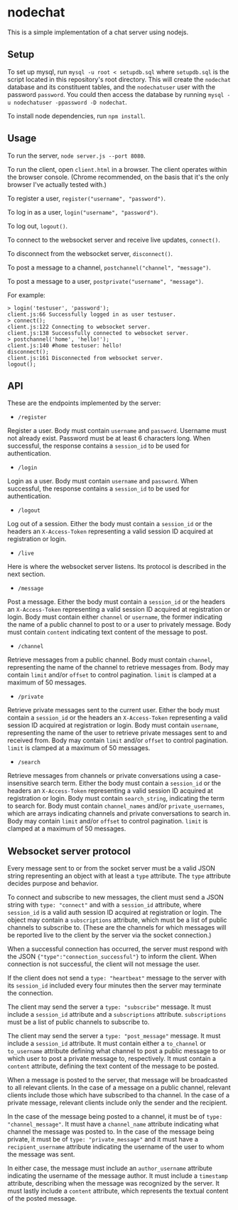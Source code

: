 # nodechat

This is a simple implementation of a chat server using nodejs.

## Setup

To set up mysql, run `mysql -u root < setupdb.sql` where `setupdb.sql` is the
script located in this repository's root directory.
This will create the `nodechat` database and its constituent tables, and the
`nodechatuser` user with the password `password`.
You could then access the database by running
`mysql -u nodechatuser -ppassword -D nodechat`.

To install node dependencies, run `npm install`.

## Usage

To run the server, `node server.js --port 8080`.

To run the client, open `client.html` in a browser.
The client operates within the browser console.
(Chrome recommended, on the basis that it's the only browser I've actually
tested with.)

To register a user, `register("username", "password")`.

To log in as a user, `login("username", "password")`.

To log out, `logout()`.

To connect to the websocket server and receive live updates, `connect()`.

To disconnect from the websocket server, `disconnect()`.

To post a message to a channel, `postchannel("channel", "message")`.

To post a message to a user, `postprivate("username", "message")`.

For example:

``` text
> login('testuser', 'password');
client.js:66 Successfully logged in as user testuser.
> connect();
client.js:122 Connecting to websocket server.
client.js:138 Successfully connected to websocket server.
> postchannel('home', 'hello!');
client.js:140 #home testuser: hello!
disconnect();
client.js:161 Disconnected from websocket server.
logout();
```

## API

These are the endpoints implemented by the server:

- `/register`

Register a user.
Body must contain `username` and `password`.
Username must not already exist.
Password must be at least 6 characters long.
When successful, the response contains a `session_id` to be used for authentication.

- `/login`

Login as a user.
Body must contain `username` and `password`.
When successful, the response contains a `session_id` to be used for authentication.

- `/logout`

Log out of a session.
Either the body must contain a `session_id` or the headers an `X-Access-Token`
representing a valid session ID acquired at registration or login.

- `/live`

Here is where the websocket server listens. Its protocol is described in
the next section.

- `/message`

Post a message.
Either the body must contain a `session_id` or the headers an `X-Access-Token`
representing a valid session ID acquired at registration or login.
Body must contain either `channel` or `username`, the former indicating the
name of a public channel to post to or a user to privately message.
Body must contain `content` indicating text content of the message to post.

- `/channel`

Retrieve messages from a public channel.
Body must contain `channel`, representing the name of the channel to retrieve
messages from.
Body may contain `limit` and/or `offset` to control pagination.
`limit` is clamped at a maximum of 50 messages.

- `/private`

Retrieve private messages sent to the current user.
Either the body must contain a `session_id` or the headers an `X-Access-Token`
representing a valid session ID acquired at registration or login.
Body must contain `username`, representing the name of the user to retrieve
private messages sent to and received from.
Body may contain `limit` and/or `offset` to control pagination.
`limit` is clamped at a maximum of 50 messages.

- `/search`

Retrieve messages from channels or private conversations using a 
case-insensitive search term.
Either the body must contain a `session_id` or the headers an `X-Access-Token`
representing a valid session ID acquired at registration or login.
Body must contain `search_string`, indicating the term to search for.
Body must contain `channel_names` and/or `private_usernames`, which are
arrays indicating channels and private conversations to search in.
Body may contain `limit` and/or `offset` to control pagination.
`limit` is clamped at a maximum of 50 messages.

## Websocket server protocol

Every message sent to or from the socket server must be a valid JSON string
representing an object with at least a `type` attribute.
The `type` attribute decides purpose and behavior.

To connect and subscribe to new messages, the client must send a JSON string
with `type: "connect"` and with a `session_id` attribute, where `session_id`
is a valid auth session ID acquired at registration or login.
The object may contain a `subscriptions` attribute, which must be a list of public
channels to subscribe to. (These are the channels for which messages will be
reported live to the client by the server via the socket connection.)

When a successful connection has occurred, the server must respond with the
JSON `{"type":"connection_successful"}` to inform the client.
When connection is not successful, the client will not message the user.

If the client does not send a `type: "heartbeat"` message to the server with
its `session_id` included every four minutes then the server may terminate the
connection.

The client may send the server a `type: "subscribe"` message.
It must include a `session_id` attribute and a `subscriptions` attribute.
`subscriptions` must be a list of public channels to subscribe to.

The client may send the server a `type: "post_message"` message.
It must include a `session_id` attribute.
It must contain either a `to_channel` or `to_username` attribute defining what
channel to post a public message to or which user to post a private message to,
respectively.
It must contain a `content` attribute, defining the text content of the message
to be posted.

When a message is posted to the server, that message will be broadcasted to
all relevant clients.
In the case of a message on a public channel, relevant clients include those
which have subscribed to tha channel.
In the case of a private message, relevant clients include only the sender and
the recipient.

In the case of the message being posted to a channel, it must be of
`type: "channel_message"`. It must have a `channel_name` attribute indicating
what channel the message was posted to.
In the case of the message being private, it must be of `type: "private_message"`
and it must have a `recipient_username` attribute indicating the username of
the user to whom the message was sent.

In either case, the message must include an `author_username` attribute
indicating the username of the message author.
It must include a `timestamp` attribute, describing when the message was
recognized by the server.
It must lastly include a `content` attribute, which represents the textual
content of the posted message.
